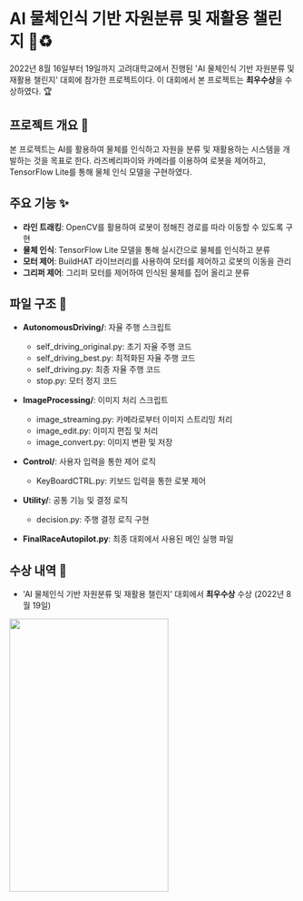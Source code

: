 # AI 물체인식 기반 자원분류 및 재활용 챌린지 🤖♻️

2022년 8월 16일부터 19일까지 고려대학교에서 진행된 'AI 물체인식 기반 자원분류 및 재활용 챌린지' 대회에 참가한 프로젝트이다. 이 대회에서 본 프로젝트는 **최우수상**을 수상하였다. 🏆

## 프로젝트 개요 📝

본 프로젝트는 AI를 활용하여 물체를 인식하고 자원을 분류 및 재활용하는 시스템을 개발하는 것을 목표로 한다. 라즈베리파이와 카메라를 이용하여 로봇을 제어하고, TensorFlow Lite를 통해 물체 인식 모델을 구현하였다.

## 주요 기능 ✨

- **라인 트래킹**: OpenCV를 활용하여 로봇이 정해진 경로를 따라 이동할 수 있도록 구현
- **물체 인식**: TensorFlow Lite 모델을 통해 실시간으로 물체를 인식하고 분류
- **모터 제어**: BuildHAT 라이브러리를 사용하여 모터를 제어하고 로봇의 이동을 관리
- **그리퍼 제어**: 그리퍼 모터를 제어하여 인식된 물체를 집어 올리고 분류

## 파일 구조 📂

- **AutonomousDriving/**: 자율 주행 스크립트
  - self_driving_original.py: 초기 자율 주행 코드 
  - self_driving_best.py: 최적화된 자율 주행 코드
  - self_driving.py: 최종 자율 주행 코드
  - stop.py: 모터 정지 코드
  
- **ImageProcessing/**: 이미지 처리 스크립트
  - image_streaming.py: 카메라로부터 이미지 스트리밍 처리
  - image_edit.py: 이미지 편집 및 처리
  - image_convert.py: 이미지 변환 및 저장
  
- **Control/**: 사용자 입력을 통한 제어 로직
  - KeyBoardCTRL.py: 키보드 입력을 통한 로봇 제어
    
- **Utility/**: 공통 기능 및 결정 로직
  - decision.py: 주행 결정 로직 구현
- **FinalRaceAutopilot.py**: 최종 대회에서 사용된 메인 실행 파일




## 수상 내역 🏅

- 'AI 물체인식 기반 자원분류 및 재활용 챌린지' 대회에서 **최우수상** 수상 (2022년 8월 19일)
  
<img src="https://github.com/youngjr0527/AI-Based-Resource-Sorting-and-Recycling-Challenge/assets/83463280/bb8e86eb-9cec-4db3-9d66-c45d1b4c05e9" width="280" height="480"/>

